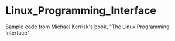 # Linux_Programming_Interface
Sample code from Michael Kerrisk's book, "The Linux Programming Interface"
